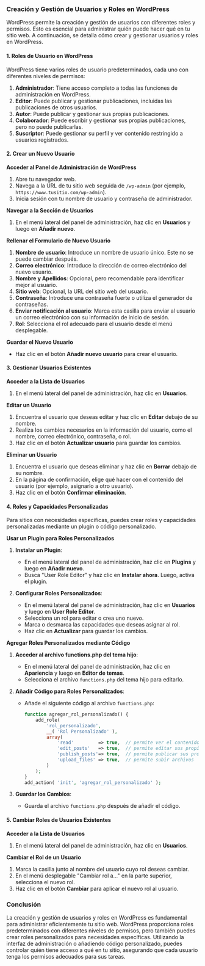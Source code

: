 ### Creación y Gestión de Usuarios y Roles en WordPress

WordPress permite la creación y gestión de usuarios con diferentes roles y permisos. Esto es esencial para administrar quién puede hacer qué en tu sitio web. A continuación, se detalla cómo crear y gestionar usuarios y roles en WordPress.

#### **1. Roles de Usuario en WordPress**

WordPress tiene varios roles de usuario predeterminados, cada uno con diferentes niveles de permisos:

1. **Administrador**: Tiene acceso completo a todas las funciones de administración en WordPress.
2. **Editor**: Puede publicar y gestionar publicaciones, incluidas las publicaciones de otros usuarios.
3. **Autor**: Puede publicar y gestionar sus propias publicaciones.
4. **Colaborador**: Puede escribir y gestionar sus propias publicaciones, pero no puede publicarlas.
5. **Suscriptor**: Puede gestionar su perfil y ver contenido restringido a usuarios registrados.

#### **2. Crear un Nuevo Usuario**

**Acceder al Panel de Administración de WordPress**

1. Abre tu navegador web.
2. Navega a la URL de tu sitio web seguida de `/wp-admin` (por ejemplo, `https://www.tusitio.com/wp-admin`).
3. Inicia sesión con tu nombre de usuario y contraseña de administrador.

**Navegar a la Sección de Usuarios**

1. En el menú lateral del panel de administración, haz clic en **Usuarios** y luego en **Añadir nuevo**.

**Rellenar el Formulario de Nuevo Usuario**

1. **Nombre de usuario**: Introduce un nombre de usuario único. Este no se puede cambiar después.
2. **Correo electrónico**: Introduce la dirección de correo electrónico del nuevo usuario.
3. **Nombre y Apellidos**: Opcional, pero recomendable para identificar mejor al usuario.
4. **Sitio web**: Opcional, la URL del sitio web del usuario.
5. **Contraseña**: Introduce una contraseña fuerte o utiliza el generador de contraseñas.
6. **Enviar notificación al usuario**: Marca esta casilla para enviar al usuario un correo electrónico con su información de inicio de sesión.
7. **Rol**: Selecciona el rol adecuado para el usuario desde el menú desplegable.

**Guardar el Nuevo Usuario**

- Haz clic en el botón **Añadir nuevo usuario** para crear el usuario.

#### **3. Gestionar Usuarios Existentes**

**Acceder a la Lista de Usuarios**

1. En el menú lateral del panel de administración, haz clic en **Usuarios**.

**Editar un Usuario**

1. Encuentra el usuario que deseas editar y haz clic en **Editar** debajo de su nombre.
2. Realiza los cambios necesarios en la información del usuario, como el nombre, correo electrónico, contraseña, o rol.
3. Haz clic en el botón **Actualizar usuario** para guardar los cambios.

**Eliminar un Usuario**

1. Encuentra el usuario que deseas eliminar y haz clic en **Borrar** debajo de su nombre.
2. En la página de confirmación, elige qué hacer con el contenido del usuario (por ejemplo, asignarlo a otro usuario).
3. Haz clic en el botón **Confirmar eliminación**.

#### **4. Roles y Capacidades Personalizadas**

Para sitios con necesidades específicas, puedes crear roles y capacidades personalizadas mediante un plugin o código personalizado.

**Usar un Plugin para Roles Personalizados**

1. **Instalar un Plugin**:
   - En el menú lateral del panel de administración, haz clic en **Plugins** y luego en **Añadir nuevo**.
   - Busca "User Role Editor" y haz clic en **Instalar ahora**. Luego, activa el plugin.

2. **Configurar Roles Personalizados**:
   - En el menú lateral del panel de administración, haz clic en **Usuarios** y luego en **User Role Editor**.
   - Selecciona un rol para editar o crea uno nuevo.
   - Marca o desmarca las capacidades que deseas asignar al rol.
   - Haz clic en **Actualizar** para guardar los cambios.

**Agregar Roles Personalizados mediante Código**

1. **Acceder al archivo functions.php del tema hijo**:
   - En el menú lateral del panel de administración, haz clic en **Apariencia** y luego en **Editor de temas**.
   - Selecciona el archivo `functions.php` del tema hijo para editarlo.

2. **Añadir Código para Roles Personalizados**:
   - Añade el siguiente código al archivo `functions.php`:

     ```php
     function agregar_rol_personalizado() {
         add_role(
             'rol_personalizado',
             __( 'Rol Personalizado' ),
             array(
                 'read'         => true,  // permite ver el contenido
                 'edit_posts'   => true,  // permite editar sus propias publicaciones
                 'publish_posts'=> true,  // permite publicar sus propias publicaciones
                 'upload_files' => true,  // permite subir archivos
             )
         );
     }
     add_action( 'init', 'agregar_rol_personalizado' );
     ```

3. **Guardar los Cambios**:
   - Guarda el archivo `functions.php` después de añadir el código.

#### **5. Cambiar Roles de Usuarios Existentes**

**Acceder a la Lista de Usuarios**

1. En el menú lateral del panel de administración, haz clic en **Usuarios**.

**Cambiar el Rol de un Usuario**

1. Marca la casilla junto al nombre del usuario cuyo rol deseas cambiar.
2. En el menú desplegable "Cambiar rol a…" en la parte superior, selecciona el nuevo rol.
3. Haz clic en el botón **Cambiar** para aplicar el nuevo rol al usuario.

### Conclusión

La creación y gestión de usuarios y roles en WordPress es fundamental para administrar eficientemente tu sitio web. WordPress proporciona roles predeterminados con diferentes niveles de permisos, pero también puedes crear roles personalizados para necesidades específicas. Utilizando la interfaz de administración o añadiendo código personalizado, puedes controlar quién tiene acceso a qué en tu sitio, asegurando que cada usuario tenga los permisos adecuados para sus tareas.
<!--stackedit_data:
eyJoaXN0b3J5IjpbLTgwNTUzMTUwNV19
-->